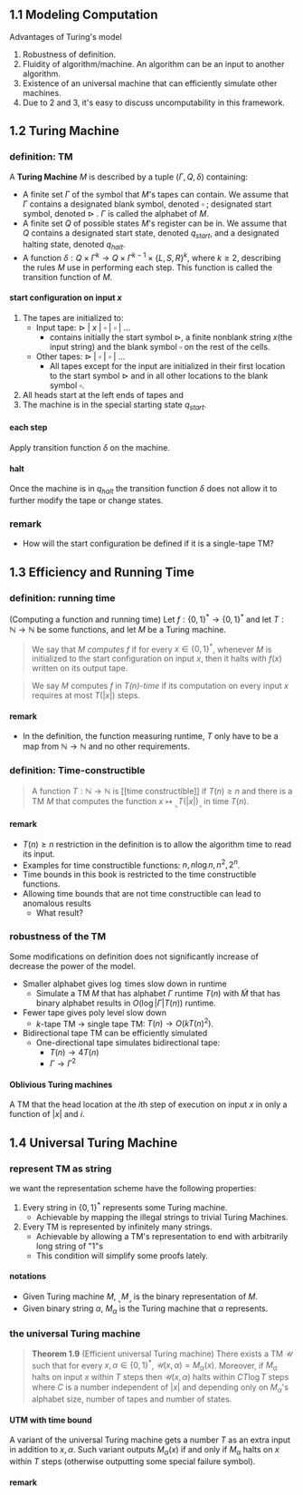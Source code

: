 ## 1.1 Modeling Computation
Advantages of Turing's model
1. Robustness of definition.
2. Fluidity of algorithm/machine. An algorithm can be an input to another algorithm.
3. Existence of an universal machine that can efficiently simulate other machines.
4. Due to 2 and 3, it's easy to discuss uncomputability in this framework.

## 1.2 Turing Machine

### definition: TM
A **Turing Machine** $M$ is described by a tuple $(\Gamma, Q, \delta)$ containing:
- A finite set $\Gamma$ of the symbol that $M$'s tapes can contain. We assume that $\Gamma$ contains a designated blank symbol, denoted $\square$ ; designated start symbol, denoted  $\triangleright$ . $\Gamma$ is called the alphabet of $M$.
- A finite set $Q$ of possible states $M$'s register can be in. We assume that $Q$ contains a designated start state, denoted $q_{start}$, and a designated halting state, denoted $q_{halt}$.
- A function $\delta: Q\times\Gamma^{k}\to Q\times\Gamma^{k-1}\times\{L,S,R\}^k$, where $k\ge2$, describing the rules $M$ use in performing each step. This function is called the transition function of $M$.

#### start configuration on input $x$
1. The tapes are initialized to:
	- Input tape: $\triangleright$ | $x$ | $\square$ | $\square$ | ...
		- contains initially the start symbol $\triangleright$, a finite nonblank string $x$(the input string) and the blank symbol $\square$ on the rest of the cells.
	- Other tapes:  $\triangleright$ | $\square$ | $\square$ | ...
		- All tapes except for the input are initialized in their first location to the start symbol $\triangleright$ and in all other locations to the blank symbol $\square$.
2. All heads start at the left ends of tapes and 
3. The machine is in the special starting state $q_{start}$.

#### each step
Apply transition function $\delta$ on the machine.

#### halt
Once the machine is in $q_{halt}$ the transition function $\delta$ does not allow it to further modify the tape or change states.

### remark
- How will the start configuration be defined if it is a single-tape TM?
## 1.3 Efficiency and Running Time

### definition: running time
(Computing a function and running time)
Let $f:\{0,1\}^* \to \{0,1\}^*$ and let $T:\mathbb{N\to N}$ be some functions, and let $M$ be a Turing machine.
>We say that $M$ *computes* $f$ if for every $x \in \{0,1\}^*$, whenever $M$ is initialized to the start configuration on input $x$, then it halts with $f(x)$ written on its output tape. 

>We say $M$ computes $f$ in *$T(n)$-time* if its computation on every input $x$ requires at most $T(\vert{x}\vert)$ steps.
#### remark
- In the definition, the function measuring runtime, $T$ only have to be a map from $\mathbb N\to \mathbb N$ and no other requirements.
### definition: Time-constructible
>A function $T:\mathbb{N \to N}$ is [[time constructible]] if $T(n)\ge n$ and there is a TM $M$ that computes the function $x \mapsto {}_\llcorner T(\vert x\vert) {}_\lrcorner$ in time $T(n)$.

#### remark
- $T(n)\ge n$ restriction in the definition is to allow the algorithm time to read its input.
- Examples for time constructible functions: $n, n\log{n}, n^{2}, 2^{n}$.
- Time bounds in this book is restricted to the time constructible functions.
- Allowing time bounds that are not time constructible can lead to anomalous results 
	- What result?

### robustness of the TM
Some modifications on definition does not significantly increase of decrease the power of the model.

- Smaller alphabet gives $\log$ times slow down in runtime
	- Simulate a TM $M$ that has alphabet $\Gamma$ runtime $T(n)$ with $\tilde{M}$ that has binary alphabet results in $O(\log{\vert\Gamma\vert}T(n))$ runtime.
- Fewer tape gives poly level slow down
	- $k$-tape TM $\to$ single tape TM: $T(n)\to O(kT(n)^2)$.
- Bidirectional tape TM can be efficiently simulated
	- One-directional tape simulates bidirectional tape:
		- $T(n)\to 4T(n)$
		- $\Gamma\to \Gamma^2$

#### Oblivious Turing machines

A TM that the head location at the $i$th step of execution on input $x$ in only a function of $\vert x\vert$ and $i$.

## 1.4 Universal Turing Machine
### represent TM as string
we want the representation scheme have the following properties:
1. Every string in $\{0, 1\}^{*}$ represents some Turing machine.
	- Achievable by mapping the illegal strings to trivial Turing Machines.
2. Every TM is represented by infinitely many strings.
	- Achievable by allowing a TM's representation to end with arbitrarily long string of "1"s
	- This condition will simplify some proofs lately.

#### notations
- Given Turing machine $M$, ${}_\llcorner M_\lrcorner$ is the binary representation of $M$.
- Given binary string $\alpha$, $M_\alpha$ is the Turing machine that $\alpha$ represents.

### the universal Turing machine
>**Theorem 1.9** (Efficient universal Turing machine)
There exists a TM $\mathcal{U}$ such that for every $x,\alpha\in\{0,1\}^{*}$, $\mathcal{U}(x,\alpha)=M_{\alpha}(x)$.
Moreover, if $M_{\alpha}$ halts on input $x$ within $T$ steps then $\mathcal{U}(x,\alpha)$ halts within $CT\log{T}$ steps where $C$ is a number independent of $\vert x\vert$ and depending only on $M_{\alpha}$'s alphabet size, number of tapes and number of states.

####  UTM with time bound
A variant of the universal Turing machine gets a number $T$ as an extra input in addition to $x, \alpha$.
Such variant outputs $M_{\alpha}(x)$ if and only if $M_{\alpha}$ halts on $x$ within $T$ steps (otherwise outputting some special failure symbol).

#### remark

